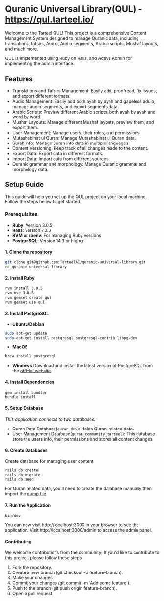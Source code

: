 # Quranic Universal Library(QUL) - https://qul.tarteel.io/

Welcome to the Tarteel QUL! This project is a comprehensive Content Management System designed to manage Quranic data, including translations, tafsirs, Audio, Audio segments, Arabic scripts, Mushaf layouts, and much more.

QUL is implemented using Ruby on Rails, and Active Admin for implementing the admin interface.

## Features
- Translations and Tafsirs Management: Easily add, proofread, fix issues, and export different formats.
- Audio Management: Easily add both ayah by ayah and gapeless aduio, manage audio segments, and export segments data.
- Arabic Scripts: Preview different Arabic scripts, both ayah by ayah and word by word.
- Mushaf Layouts: Manage different Mushaf layouts, preview them, and export them.
- User Management: Manage users, their roles, and permissions.
- Mutashabihat ul Quran: Manage Mutashabihat ul Quran data.
- Surah info: Manage Surah info data in multiple languages.
- Content Versioning: Keep track of all changes made to the content.
- Export Data: Export data in different formats.
- Import Data: Import data from different sources.
- Quranic grammar and morphology: Manage Quranic grammar and morphology data.

## Setup Guide
This guide will help you set up the QUL project on your local machine. Follow the steps below to get started.

### Prerequisites
- **Ruby**: Version 3.0.5
- **Rails**: Version 7.0.3
- **RVM or rbenv**: For managing Ruby versions
- **PostgreSQL**: Version 14.3 or higher

#### 1. Clone the repository
```bash
git clone git@github.com:TarteelAI/quranic-universal-library.git
cd quranic-universal-library
```

#### 2. Install Ruby
```bash
rvm install 3.0.5
rvm use 3.0.5
rvm gemset create qul
rvm gemset use qul
```

#### 3. Install PostgreSQL
- **Ubuntu/Debian**
```bash
sudo apt-get update
sudo apt-get install postgresql postgresql-contrib libpq-dev
```
- **MacOS**
```bash
brew install postgresql
```
- **Windows**
Download and install the latest version of PostgreSQL from the [official website](https://www.postgresql.org/download/windows/).

#### 4. Install Dependencies
```bash
gem install bundler
bundle install
```

#### 5. Setup Database
*This application connects to two databases:*
- Quran Data Database(`quran_dev`): Holds Quran-related data.
- User Management Database(`quran_community_tarteel`): This database store the users info, their permissions and stores all content changes.

#### 6. Create Databases
Create database for managing user content.
```bash
rails db:create
rails db:migrate
rails db:seed
```
For Quran related data, you'll need to create the database manually then import the [dump file](https://quran-assets.tarteel.ai/cms/quran_data.sql.zip).

#### 7. Run the Application
```bash
bin/dev
```

You can now visit http://localhost:3000 in your browser to see the application. Visit http://localhost:3000/admin to access the admin panel.

#### Contributing

We welcome contributions from the community! If you'd like to contribute to this project, please follow these steps:

1. Fork the repository.
2. Create a new branch (git checkout -b feature-branch).
3. Make your changes.
4. Commit your changes (git commit -m 'Add some feature').
5. Push to the branch (git push origin feature-branch).
6. Open a pull request.